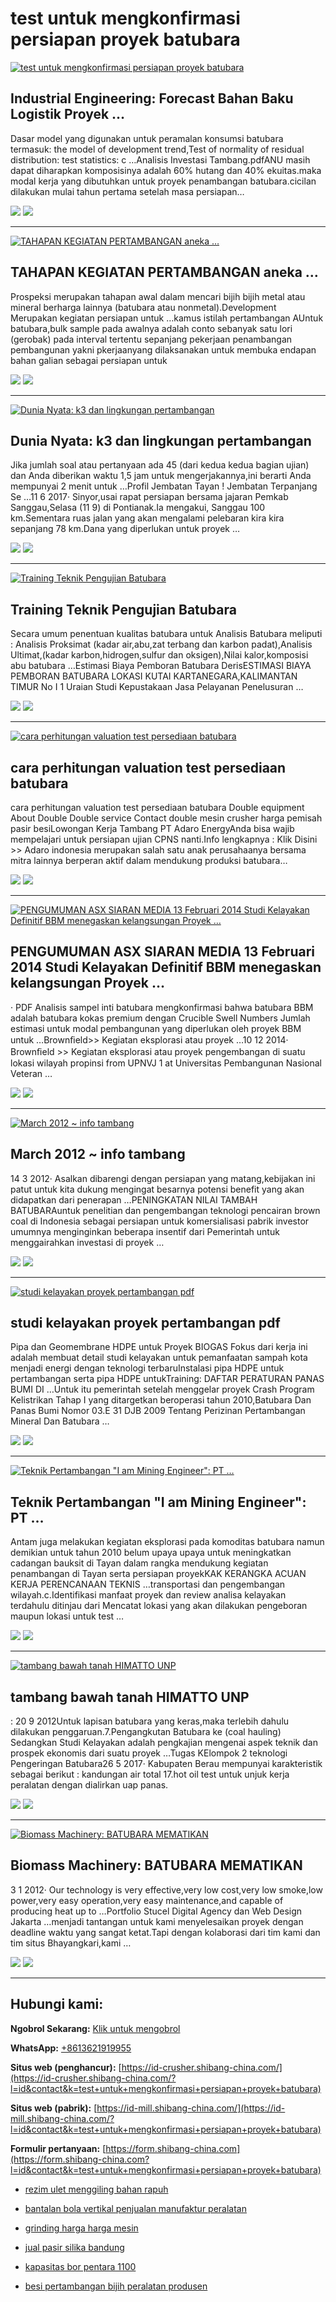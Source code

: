 # test untuk mengkonfirmasi persiapan proyek batubara

<a href="https://swt.shibang-china.com/?l=id&img&k=test+untuk+mengkonfirmasi+persiapan+proyek+batubara" target="_blank">![test untuk mengkonfirmasi persiapan proyek batubara](http://static.shibang-china.com/all-800x300/1051.jpg)</a>

## Industrial Engineering: Forecast Bahan Baku Logistik Proyek …
Dasar model yang digunakan untuk peramalan konsumsi batubara termasuk: the model of development trend,Test of normality of residual distribution: test statistics: c …Analisis Investasi Tambang.pdfANU masih dapat diharapkan komposisinya adalah 60% hutang dan 40% ekuitas.maka modal kerja yang dibutuhkan untuk proyek penambangan batubara.cicilan dilakukan mulai tahun pertama setelah masa persiapan…


<a href="https://whatsapp.shibangsoft.com/WhatsApp.php" target="_blank" title="WhatsApp">![](http://static.shibang-china.com/icon/whatsapp.png)</a> <a href="https://swt.shibang-china.com/?l=id&icon&k=test+untuk+mengkonfirmasi+persiapan+proyek+batubara" target="_blank">![](http://static.shibang-china.com/icon/chat-id.png)</a>

---

<a href="https://swt.shibang-china.com/?l=id&img&k=test+untuk+mengkonfirmasi+persiapan+proyek+batubara" target="_blank">![TAHAPAN KEGIATAN PERTAMBANGAN aneka …](http://static.shibang-china.com/all-800x300/982.jpg)</a>

## TAHAPAN KEGIATAN PERTAMBANGAN aneka …
Prospeksi merupakan tahapan awal dalam mencari bijih bijih metal atau mineral berharga lainnya (batubara atau nonmetal).Development Merupakan kegiatan persiapan untuk …kamus istilah pertambangan AUntuk batubara,bulk sample pada awalnya adalah conto sebanyak satu lori (gerobak) pada interval tertentu sepanjang pekerjaan penambangan pembangunan yakni pkerjaanyang dilaksanakan untuk membuka endapan bahan galian sebagai persiapan untuk


<a href="https://whatsapp.shibangsoft.com/WhatsApp.php" target="_blank" title="WhatsApp">![](http://static.shibang-china.com/icon/whatsapp.png)</a> <a href="https://swt.shibang-china.com/?l=id&icon&k=test+untuk+mengkonfirmasi+persiapan+proyek+batubara" target="_blank">![](http://static.shibang-china.com/icon/chat-id.png)</a>

---

<a href="https://swt.shibang-china.com/?l=id&img&k=test+untuk+mengkonfirmasi+persiapan+proyek+batubara" target="_blank">![Dunia Nyata: k3 dan lingkungan pertambangan](http://static.shibang-china.com/all-800x300/1233.jpg)</a>

## Dunia Nyata: k3 dan lingkungan pertambangan
Jika jumlah soal atau pertanyaan ada 45 (dari kedua kedua bagian ujian) dan Anda diberikan waktu 1,5 jam untuk mengerjakannya,ini berarti Anda mempunyai 2 menit untuk …Profil Jembatan Tayan ! Jembatan Terpanjang Se …11 6 2017· Sinyor,usai rapat persiapan bersama jajaran Pemkab Sanggau,Selasa (11 9) di Pontianak.Ia mengakui, Sanggau 100 km.Sementara ruas jalan yang akan mengalami pelebaran kira kira sepanjang 78 km.Dana yang diperlukan untuk proyek …


<a href="https://whatsapp.shibangsoft.com/WhatsApp.php" target="_blank" title="WhatsApp">![](http://static.shibang-china.com/icon/whatsapp.png)</a> <a href="https://swt.shibang-china.com/?l=id&icon&k=test+untuk+mengkonfirmasi+persiapan+proyek+batubara" target="_blank">![](http://static.shibang-china.com/icon/chat-id.png)</a>

---

<a href="https://swt.shibang-china.com/?l=id&img&k=test+untuk+mengkonfirmasi+persiapan+proyek+batubara" target="_blank">![Training Teknik Pengujian Batubara](http://static.shibang-china.com/all-800x300/1332.jpg)</a>

## Training Teknik Pengujian Batubara
Secara umum penentuan kualitas batubara untuk Analisis Batubara meliputi : Analisis Proksimat (kadar air,abu,zat terbang dan karbon padat),Analisis Ultimat,(kadar karbon,hidrogen,sulfur dan oksigen),Nilai kalor,komposisi abu batubara …Estimasi Biaya Pemboran Batubara DerisESTIMASI BIAYA PEMBORAN BATUBARA LOKASI KUTAI KARTANEGARA,KALIMANTAN TIMUR No I 1 Uraian Studi Kepustakaan Jasa Pelayanan Penelusuran …


<a href="https://whatsapp.shibangsoft.com/WhatsApp.php" target="_blank" title="WhatsApp">![](http://static.shibang-china.com/icon/whatsapp.png)</a> <a href="https://swt.shibang-china.com/?l=id&icon&k=test+untuk+mengkonfirmasi+persiapan+proyek+batubara" target="_blank">![](http://static.shibang-china.com/icon/chat-id.png)</a>

---

<a href="https://swt.shibang-china.com/?l=id&img&k=test+untuk+mengkonfirmasi+persiapan+proyek+batubara" target="_blank">![cara perhitungan valuation test persediaan batubara](http://static.shibang-china.com/all-800x300/1041.jpg)</a>

## cara perhitungan valuation test persediaan batubara
cara perhitungan valuation test persediaan batubara Double equipment About Double Double service Contact double mesin crusher harga pemisah pasir besiLowongan Kerja Tambang PT Adaro EnergyAnda bisa wajib mempelajari untuk persiapan ujian CPNS nanti.Info lengkapnya : Klik Disini >> Adaro indonesia merupakan salah satu anak perusahaanya bersama mitra lainnya berperan aktif dalam mendukung produksi batubara…


<a href="https://whatsapp.shibangsoft.com/WhatsApp.php" target="_blank" title="WhatsApp">![](http://static.shibang-china.com/icon/whatsapp.png)</a> <a href="https://swt.shibang-china.com/?l=id&icon&k=test+untuk+mengkonfirmasi+persiapan+proyek+batubara" target="_blank">![](http://static.shibang-china.com/icon/chat-id.png)</a>

---

<a href="https://swt.shibang-china.com/?l=id&img&k=test+untuk+mengkonfirmasi+persiapan+proyek+batubara" target="_blank">![PENGUMUMAN ASX SIARAN MEDIA 13 Februari 2014 Studi Kelayakan Definitif BBM menegaskan kelangsungan Proyek …](http://static.shibang-china.com/all-800x300/1057.jpg)</a>

## PENGUMUMAN ASX SIARAN MEDIA 13 Februari 2014 Studi Kelayakan Definitif BBM menegaskan kelangsungan Proyek …
· PDF Analisis sampel inti batubara mengkonfirmasi bahwa batubara BBM adalah batubara kokas premium dengan Crucible Swell Numbers Jumlah estimasi untuk modal pembangunan yang diperlukan oleh proyek BBM untuk …Brownﬁeld>> Kegiatan eksplorasi atau proyek …10 12 2014· Brownﬁeld >> Kegiatan eksplorasi atau proyek pengembangan di suatu lokasi wilayah propinsi from UPNVJ 1 at Universitas Pembangunan Nasional Veteran …


<a href="https://whatsapp.shibangsoft.com/WhatsApp.php" target="_blank" title="WhatsApp">![](http://static.shibang-china.com/icon/whatsapp.png)</a> <a href="https://swt.shibang-china.com/?l=id&icon&k=test+untuk+mengkonfirmasi+persiapan+proyek+batubara" target="_blank">![](http://static.shibang-china.com/icon/chat-id.png)</a>

---

<a href="https://swt.shibang-china.com/?l=id&img&k=test+untuk+mengkonfirmasi+persiapan+proyek+batubara" target="_blank">![March 2012 ~ info tambang](http://static.shibang-china.com/all-800x300/943.jpg)</a>

## March 2012 ~ info tambang
14 3 2012· Asalkan dibarengi dengan persiapan yang matang,kebijakan ini patut untuk kita dukung mengingat besarnya potensi benefit yang akan didapatkan dari penerapan …PENINGKATAN NILAI TAMBAH BATUBARAuntuk penelitian dan pengembangan teknologi pencairan brown coal di Indonesia sebagai persiapan untuk komersialisasi pabrik investor umumnya menginginkan beberapa insentif dari Pemerintah untuk menggairahkan investasi di proyek …


<a href="https://whatsapp.shibangsoft.com/WhatsApp.php" target="_blank" title="WhatsApp">![](http://static.shibang-china.com/icon/whatsapp.png)</a> <a href="https://swt.shibang-china.com/?l=id&icon&k=test+untuk+mengkonfirmasi+persiapan+proyek+batubara" target="_blank">![](http://static.shibang-china.com/icon/chat-id.png)</a>

---

<a href="https://swt.shibang-china.com/?l=id&img&k=test+untuk+mengkonfirmasi+persiapan+proyek+batubara" target="_blank">![studi kelayakan proyek pertambangan pdf](http://static.shibang-china.com/all-800x300/1233.jpg)</a>

## studi kelayakan proyek pertambangan pdf
Pipa dan Geomembrane HDPE untuk Proyek BIOGAS Fokus dari kerja ini adalah membuat detail studi kelayakan untuk pemanfaatan sampah kota menjadi energi dengan teknologi terbaruInstalasi pipa HDPE untuk pertambangan serta pipa HDPE untukTraining: DAFTAR PERATURAN PANAS BUMI DI …Untuk itu pemerintah setelah menggelar proyek Crash Program Kelistrikan Tahap I yang ditargetkan beroperasi tahun 2010,Batubara Dan Panas Bumi Nomor 03.E 31 DJB 2009 Tentang Perizinan Pertambangan Mineral Dan Batubara …


<a href="https://whatsapp.shibangsoft.com/WhatsApp.php" target="_blank" title="WhatsApp">![](http://static.shibang-china.com/icon/whatsapp.png)</a> <a href="https://swt.shibang-china.com/?l=id&icon&k=test+untuk+mengkonfirmasi+persiapan+proyek+batubara" target="_blank">![](http://static.shibang-china.com/icon/chat-id.png)</a>

---

<a href="https://swt.shibang-china.com/?l=id&img&k=test+untuk+mengkonfirmasi+persiapan+proyek+batubara" target="_blank">![Teknik Pertambangan "I am Mining Engineer": PT …](http://static.shibang-china.com/all-800x300/420.jpg)</a>

## Teknik Pertambangan "I am Mining Engineer": PT …
Antam juga melakukan kegiatan eksplorasi pada komoditas batubara namun demikian untuk tahun 2010 belum upaya upaya untuk meningkatkan cadangan bauksit di Tayan dalam rangka mendukung kegiatan penambangan di Tayan serta persiapan proyekKAK KERANGKA ACUAN KERJA PERENCANAAN TEKNIS …transportasi dan pengembangan wilayah.c.Identifikasi manfaat proyek dan review analisa kelayakan terdahulu ditinjau dari Mencatat lokasi yang akan dilakukan pengeboran maupun lokasi untuk test …


<a href="https://whatsapp.shibangsoft.com/WhatsApp.php" target="_blank" title="WhatsApp">![](http://static.shibang-china.com/icon/whatsapp.png)</a> <a href="https://swt.shibang-china.com/?l=id&icon&k=test+untuk+mengkonfirmasi+persiapan+proyek+batubara" target="_blank">![](http://static.shibang-china.com/icon/chat-id.png)</a>

---

<a href="https://swt.shibang-china.com/?l=id&img&k=test+untuk+mengkonfirmasi+persiapan+proyek+batubara" target="_blank">![tambang bawah tanah HIMATTO UNP](http://static.shibang-china.com/all-800x300/1071.jpg)</a>

## tambang bawah tanah HIMATTO UNP
: 20 9 2012Untuk lapisan batubara yang keras,maka terlebih dahulu dilakukan penggaruan.7.Pengangkutan Batubara ke (coal hauling) Sedangkan Studi Kelayakan adalah pengkajian mengenai aspek teknik dan prospek ekonomis dari suatu proyek …Tugas KElompok 2 teknologi Pengeringan Batubara26 5 2017· Kabupaten Berau mempunyai karakteristik sebagai berikut : kandungan air total 17.hot oil test untuk unjuk kerja peralatan dengan dialirkan uap panas.


<a href="https://whatsapp.shibangsoft.com/WhatsApp.php" target="_blank" title="WhatsApp">![](http://static.shibang-china.com/icon/whatsapp.png)</a> <a href="https://swt.shibang-china.com/?l=id&icon&k=test+untuk+mengkonfirmasi+persiapan+proyek+batubara" target="_blank">![](http://static.shibang-china.com/icon/chat-id.png)</a>

---

<a href="https://swt.shibang-china.com/?l=id&img&k=test+untuk+mengkonfirmasi+persiapan+proyek+batubara" target="_blank">![Biomass Machinery: BATUBARA MEMATIKAN](http://static.shibang-china.com/all-800x300/536.jpg)</a>

## Biomass Machinery: BATUBARA MEMATIKAN
3 1 2012· Our technology is very effective,very low cost,very low smoke,low power,very easy operation,very easy maintenance,and capable of producing heat up to …Portfolio Stucel Digital Agency dan Web Design Jakarta …menjadi tantangan untuk kami menyelesaikan proyek dengan deadline waktu yang sangat ketat.Tapi dengan kolaborasi dari tim kami dan tim situs Bhayangkari,kami …


<a href="https://whatsapp.shibangsoft.com/WhatsApp.php" target="_blank" title="WhatsApp">![](http://static.shibang-china.com/icon/whatsapp.png)</a> <a href="https://swt.shibang-china.com/?l=id&icon&k=test+untuk+mengkonfirmasi+persiapan+proyek+batubara" target="_blank">![](http://static.shibang-china.com/icon/chat-id.png)</a>

---
## Hubungi kami:

**Ngobrol Sekarang:** [Klik untuk mengobrol](https://swt.shibang-china.com?l=id&contact&k=test+untuk+mengkonfirmasi+persiapan+proyek+batubara)

**WhatsApp:**  [+8613621919955](https://whatsapp.shibangsoft.com/WhatsApp.php)

**Situs web (penghancur):** [https://id-crusher.shibang-china.com/](https://id-crusher.shibang-china.com/?l=id&contact&k=test+untuk+mengkonfirmasi+persiapan+proyek+batubara)

**Situs web (pabrik):** [https://id-mill.shibang-china.com/](https://id-mill.shibang-china.com/?l=id&contact&k=test+untuk+mengkonfirmasi+persiapan+proyek+batubara)

**Formulir pertanyaan:** [https://form.shibang-china.com](https://form.shibang-china.com?l=id&contact&k=test+untuk+mengkonfirmasi+persiapan+proyek+batubara)

* [rezim ulet menggiling bahan rapuh](../39/rezim%20ulet%20menggiling%20bahan%20rapuh.md)

* [bantalan bola vertikal penjualan manufaktur peralatan](../40/bantalan%20bola%20vertikal%20penjualan%20manufaktur%20peralatan.md)

* [grinding harga harga mesin](../32/grinding%20harga%20harga%20mesin.md)

* [jual pasir silika bandung](../33/jual%20pasir%20silika%20bandung.md)

* [kapasitas bor pentara 1100](../37/kapasitas%20bor%20pentara%201100.md)

* [besi pertambangan bijih peralatan produsen](../40/besi%20pertambangan%20bijih%20peralatan%20produsen.md)